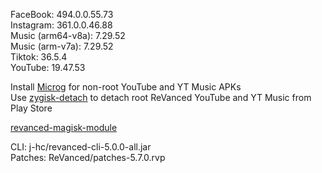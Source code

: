 FaceBook: 494.0.0.55.73  
Instagram: 361.0.0.46.88  
Music (arm64-v8a): 7.29.52  
Music (arm-v7a): 7.29.52  
Tiktok: 36.5.4  
YouTube: 19.47.53  

Install [Microg](https://github.com/ReVanced/GmsCore/releases) for non-root YouTube and YT Music APKs  
Use [zygisk-detach](https://github.com/j-hc/zygisk-detach) to detach root ReVanced YouTube and YT Music from Play Store  

[revanced-magisk-module](https://github.com/j-hc/revanced-magisk-module)
  
CLI: j-hc/revanced-cli-5.0.0-all.jar  
Patches: ReVanced/patches-5.7.0.rvp    
